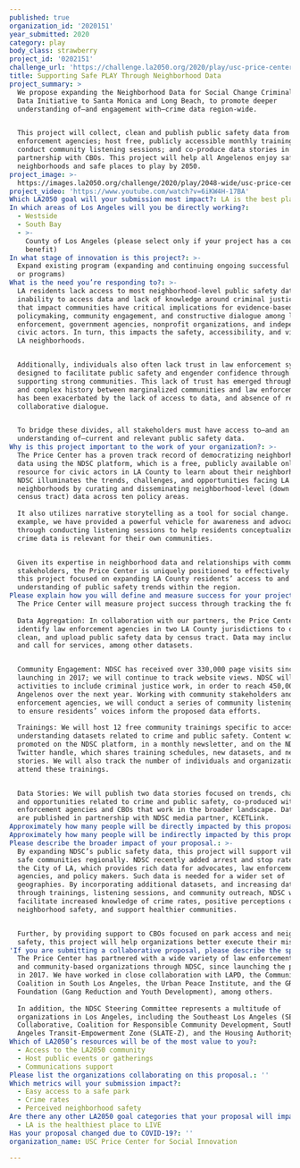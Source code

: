 ```yaml
---
published: true
organization_id: '2020151'
year_submitted: 2020
category: play
body_class: strawberry
project_id: '0202151'
challenge_url: 'https://challenge.la2050.org/2020/play/usc-price-center-for-social-innovation/'
title: Supporting Safe PLAY Through Neighborhood Data
project_summary: >
  We propose expanding the Neighborhood Data for Social Change Criminal Justice
  Data Initiative to Santa Monica and Long Beach, to promote deeper
  understanding of—and engagement with—crime data region-wide. 


  This project will collect, clean and publish public safety data from law
  enforcement agencies; host free, publicly accessible monthly trainings;
  conduct community listening sessions; and co-produce data stories in
  partnership with CBOs. This project will help all Angelenos enjoy safe
  neighborhoods and safe places to play by 2050.
project_image: >-
  https://images.la2050.org/challenge/2020/play/2048-wide/usc-price-center-for-social-innovation.jpg
project_video: 'https://www.youtube.com/watch?v=6iKW4H-17BA'
Which LA2050 goal will your submission most impact?: LA is the best place to PLAY
In which areas of Los Angeles will you be directly working?:
  - Westside
  - South Bay
  - >-
    County of Los Angeles (please select only if your project has a countywide
    benefit)
In what stage of innovation is this project?: >-
  Expand existing program (expanding and continuing ongoing successful projects
  or programs)
What is the need you’re responding to?: >-
  LA residents lack access to most neighborhood-level public safety data. The
  inability to access data and lack of knowledge around criminal justice issues
  that impact communities have critical implications for evidence-based
  policymaking, community engagement, and constructive dialogue among law
  enforcement, government agencies, nonprofit organizations, and independent
  civic actors. In turn, this impacts the safety, accessibility, and vibrancy of
  LA neighborhoods.


  Additionally, individuals also often lack trust in law enforcement systems
  designed to facilitate public safety and engender confidence through
  supporting strong communities. This lack of trust has emerged through a long
  and complex history between marginalized communities and law enforcement, but
  has been exacerbated by the lack of access to data, and absence of resulting
  collaborative dialogue.


  To bridge these divides, all stakeholders must have access to—and an
  understanding of—current and relevant public safety data.
Why is this project important to the work of your organization?: >-
  The Price Center has a proven track record of democratizing neighborhood-level
  data using the NDSC platform, which is a free, publicly available online
  resource for civic actors in LA County to learn about their neighborhoods.
  NDSC illuminates the trends, challenges, and opportunities facing LA County
  neighborhoods by curating and disseminating neighborhood-level (down to the
  census tract) data across ten policy areas.
   
  It also utilizes narrative storytelling as a tool for social change. For
  example, we have provided a powerful vehicle for awareness and advocacy
  through conducting listening sessions to help residents conceptualize how
  crime data is relevant for their own communities.


  Given its expertise in neighborhood data and relationships with community
  stakeholders, the Price Center is uniquely positioned to effectively implement
  this project focused on expanding LA County residents’ access to and
  understanding of public safety trends within the region.
Please explain how you will define and measure success for your project.: >-
  The Price Center will measure project success through tracking the following:
   
  Data Aggregation: In collaboration with our partners, the Price Center will
  identify law enforcement agencies in two LA County jurisdictions to obtain,
  clean, and upload public safety data by census tract. Data may include arrests
  and call for services, among other datasets.


  Community Engagement: NDSC has received over 330,000 page visits since
  launching in 2017; we will continue to track website views. NDSC will scale up
  activities to include criminal justice work, in order to reach 450,000
  Angelenos over the next year. Working with community stakeholders and law
  enforcement agencies, we will conduct a series of community listening sessions
  to ensure residents’ voices inform the proposed data efforts.
   
  Trainings: We will host 12 free community trainings specific to accessing and
  understanding datasets related to crime and public safety. Content will be
  promoted on the NDSC platform, in a monthly newsletter, and on the NDSC
  Twitter handle, which shares training schedules, new datasets, and new data
  stories. We will also track the number of individuals and organizations who
  attend these trainings.


  Data Stories: We will publish two data stories focused on trends, challenges,
  and opportunities related to crime and public safety, co-produced with law
  enforcement agencies and CBOs that work in the broader landscape. Data stories
  are published in partnership with NDSC media partner, KCETLink.
Approximately how many people will be directly impacted by this proposal?: '563068'
Approximately how many people will be indirectly impacted by this proposal?: '10200000'
Please describe the broader impact of your proposal.: >-
  By expanding NDSC’s public safety data, this project will support vibrant and
  safe communities regionally. NDSC recently added arrest and stop rate data for
  the City of LA, which provides rich data for advocates, law enforcement
  agencies, and policy makers. Such data is needed for a wider set of
  geographies. By incorporating additional datasets, and increasing data access
  through trainings, listening sessions, and community outreach, NDSC will
  facilitate increased knowledge of crime rates, positive perceptions of
  neighborhood safety, and support healthier communities.


  Further, by providing support to CBOs focused on park access and neighborhood
  safety, this project will help organizations better execute their missions.
'If you are submitting a collaborative proposal, please describe the specific role of partner organizations in the project.': >
  The Price Center has partnered with a wide variety of law enforcement agencies
  and community-based organizations through NDSC, since launching the platform
  in 2017. We have worked in close collaboration with LAPD, the Community
  Coalition in South Los Angeles, the Urban Peace Institute, and the GRYD
  Foundation (Gang Reduction and Youth Development), among others.
   
  In addition, the NDSC Steering Committee represents a multitude of
  organizations in Los Angeles, including the Southeast Los Angeles (SELA)
  Collaborative, Coalition for Responsible Community Development, South Los
  Angeles Transit-Empowerment Zone (SLATE-Z), and the Housing Authority of LA.
Which of LA2050’s resources will be of the most value to you?:
  - Access to the LA2050 community
  - Host public events or gatherings
  - Communications support
Please list the organizations collaborating on this proposal.: ''
Which metrics will your submission impact?:
  - Easy access to a safe park
  - Crime rates
  - Perceived neighborhood safety
Are there any other LA2050 goal categories that your proposal will impact?:
  - LA is the healthiest place to LIVE
Has your proposal changed due to COVID-19?: ''
organization_name: USC Price Center for Social Innovation

---
```

